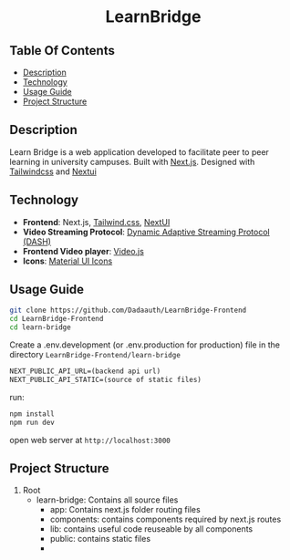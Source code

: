 # <center> LearnBridge </center>

## Table Of Contents

- [Description](#description)
- [Technology](#technology)
- [Usage Guide](#usage-guide)
- [Project Structure](#project-structure)

## Description

Learn Bridge is a web application developed to facilitate peer to peer learning in university campuses.
Built with [Next.js](https://nextjs.org/). Designed with [Tailwindcss](https://tailwindcss.com/) and [Nextui](https://nextui.org/)

## Technology

- **Frontend**: Next.js, [Tailwind.css](https://tailwindcss.com), [NextUI](https://nextui.org)
- **Video Streaming Protocol**: [Dynamic Adaptive Streaming Protocol (DASH)](https://en.wikipedia.org/wiki/Dynamic_Adaptive_Streaming_over_HTTP)
- **Frontend Video player**: [Video.js](https://videojs.com/)
- **Icons**: [Material UI Icons](https://mui.com/material-ui/icons/)

## Usage Guide

```sh
git clone https://github.com/Dadaauth/LearnBridge-Frontend
cd LearnBridge-Frontend
cd learn-bridge
```

Create a .env.development (or .env.production for production) file in the directory `LearnBridge-Frontend/learn-bridge`

```txt
NEXT_PUBLIC_API_URL=(backend api url)
NEXT_PUBLIC_API_STATIC=(source of static files)
```

run:

```sh
npm install
npm run dev
```

open web server at `http://localhost:3000`

## Project Structure

1. Root
    - learn-bridge: Contains all source files
        - app: Contains next.js folder routing files
        - components: contains components required by next.js routes
        - lib: contains useful code reuseable by all components
        - public: contains static files
        -
